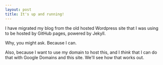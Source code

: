 ```yaml
---
layout: post
title: It's up and running!
---
```


I have migrated my blog from the old hosted Wordpress site that I was using to be hosted by GitHub pages, powered by Jekyll.

Why, you might ask. Because I can.

Also, because I want to use my domain to host this, and I _think_ that I can do that with Google Domains and this site. We'll see how that works out.
